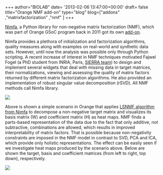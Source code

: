 +++
author="BIOLAB"
date= '2013-02-06 13:47:00+00:00'
draft= false
title="Orange NMF add-on"
type="blog"
blog=["addons" ,"matrixfactorization" ,"nmf" ]
+++

[Nimfa](http://nimfa.biolab.si), a Python library for non-negative matrix factorization (NMF), which was part of Orange GSoC program back in 2011 got its own [add-on](http://orange.biolab.si/addons/). 

Nimfa provides a plethora of initialization and factorization algorithms, quality measures along with examples on real-world and synthetic data sets. However, until now the analysis was possible only through Python scripting. A recent increase of interest in NMF techniques motivated Fajwel Fogel (a PhD student from INRIA, Paris, [SIERRA team](http://www.di.ens.fr/sierra/)) to design and implement several widgets that deal with missing data in target matrices, their normalizations, viewing and assessing the quality of matrix factors returned by different matrix factorization algorithms. He also provided an implementation of robust singular value decomposition (rSVD). All NMF methods call Nimfa library.

![](/images/2013/02/06/nmf-addon-demo.png__1000x1000_q95.jpg)


Above is shown a simple scenario in Orange that applies [LSNMF algorithm from Nimfa](http://nimfa.biolab.si/nimfa.methods.factorization.lsnmf.html) to decompose a non-negative target matrix and visualizes its basis matrix (W) and coefficient matrix (H) as heat maps. NMF finds a parts-based representation of the data due to the fact that only additive, not subtractive, combinations are allowed, which results in improved interpretability of matrix factors. That is possible because non-negativity constraints are imposed in the NMF model in contrast to SVD, PCA and ICA, which provide only holistic representations. The effect can be easily seen if we investigate heat maps produced by the scenario above. Below are shown the target, basis and coefficient matrices (from left to right, top down), respectively.  

![](/images/2013/02/06/lsnmf-addon-demo.png__432x826_q95_crop_upscale.jpg)

